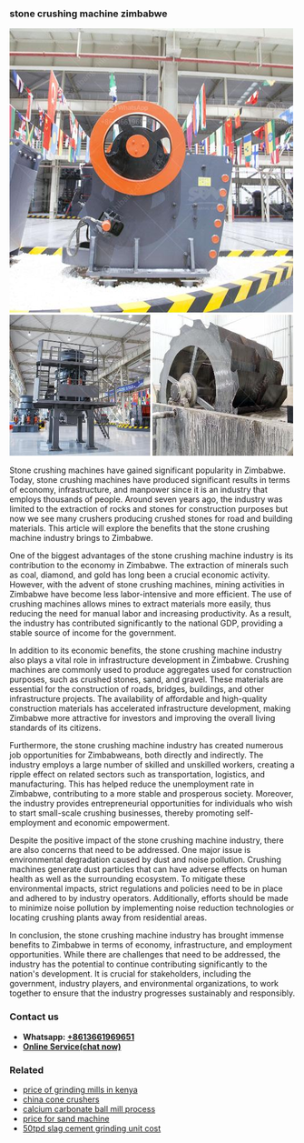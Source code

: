 <h3>stone crushing machine zimbabwe</h3><img src='1706767275.jpg' alt=''><p>Stone crushing machines have gained significant popularity in Zimbabwe. Today, stone crushing machines have produced significant results in terms of economy, infrastructure, and manpower since it is an industry that employs thousands of people. Around seven years ago, the industry was limited to the extraction of rocks and stones for construction purposes but now we see many crushers producing crushed stones for road and building materials. This article will explore the benefits that the stone crushing machine industry brings to Zimbabwe.</p><p>One of the biggest advantages of the stone crushing machine industry is its contribution to the economy in Zimbabwe. The extraction of minerals such as coal, diamond, and gold has long been a crucial economic activity. However, with the advent of stone crushing machines, mining activities in Zimbabwe have become less labor-intensive and more efficient. The use of crushing machines allows mines to extract materials more easily, thus reducing the need for manual labor and increasing productivity. As a result, the industry has contributed significantly to the national GDP, providing a stable source of income for the government.</p><p>In addition to its economic benefits, the stone crushing machine industry also plays a vital role in infrastructure development in Zimbabwe. Crushing machines are commonly used to produce aggregates used for construction purposes, such as crushed stones, sand, and gravel. These materials are essential for the construction of roads, bridges, buildings, and other infrastructure projects. The availability of affordable and high-quality construction materials has accelerated infrastructure development, making Zimbabwe more attractive for investors and improving the overall living standards of its citizens.</p><p>Furthermore, the stone crushing machine industry has created numerous job opportunities for Zimbabweans, both directly and indirectly. The industry employs a large number of skilled and unskilled workers, creating a ripple effect on related sectors such as transportation, logistics, and manufacturing. This has helped reduce the unemployment rate in Zimbabwe, contributing to a more stable and prosperous society. Moreover, the industry provides entrepreneurial opportunities for individuals who wish to start small-scale crushing businesses, thereby promoting self-employment and economic empowerment.</p><p>Despite the positive impact of the stone crushing machine industry, there are also concerns that need to be addressed. One major issue is environmental degradation caused by dust and noise pollution. Crushing machines generate dust particles that can have adverse effects on human health as well as the surrounding ecosystem. To mitigate these environmental impacts, strict regulations and policies need to be in place and adhered to by industry operators. Additionally, efforts should be made to minimize noise pollution by implementing noise reduction technologies or locating crushing plants away from residential areas.</p><p>In conclusion, the stone crushing machine industry has brought immense benefits to Zimbabwe in terms of economy, infrastructure, and employment opportunities. While there are challenges that need to be addressed, the industry has the potential to continue contributing significantly to the nation's development. It is crucial for stakeholders, including the government, industry players, and environmental organizations, to work together to ensure that the industry progresses sustainably and responsibly.</p><h3>Contact us</h3><ul><li><strong>Whatsapp:&nbsp;<a href="https://wa.me/8613661969651">+8613661969651</a></strong></li><li><a href="https://swt.shibang-china.com/?git&amp;zhl&amp;stone crushing machine zimbabwe"><strong>Online Service(chat now)</strong></a></li></ul><h3>Related</h3><ul><li><a href='price of grinding mills in kenya.md'>price of grinding mills in kenya</a></li><li><a href='china cone crushers.md'>china cone crushers</a></li><li><a href='calcium carbonate ball mill process.md'>calcium carbonate ball mill process</a></li><li><a href='price for sand machine.md'>price for sand machine</a></li><li><a href='50tpd slag cement grinding unit cost.md'>50tpd slag cement grinding unit cost</a></li></ul>